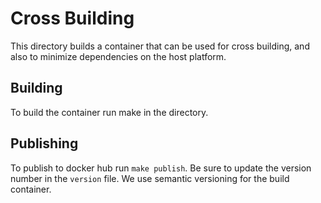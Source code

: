 # Cross Building

This directory builds a container that can be used for cross building, and
also to minimize dependencies on the host platform.

## Building

To build the container run make in the directory.

## Publishing

To publish to docker hub run ```make publish```. Be sure to update the
version number in the ```version``` file. We use semantic versioning for
the build container.


